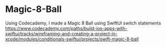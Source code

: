 # Magic-8-Ball
Using Codecademy, I made a Magic 8 Ball using SwiftUI switch statements
https://www.codecademy.com/paths/build-ios-apps-with-swiftui/tracks/wireframing-and-creating-a-project-in-xcode/modules/conditionals-swiftui/projects/swift-magic-8-ball

